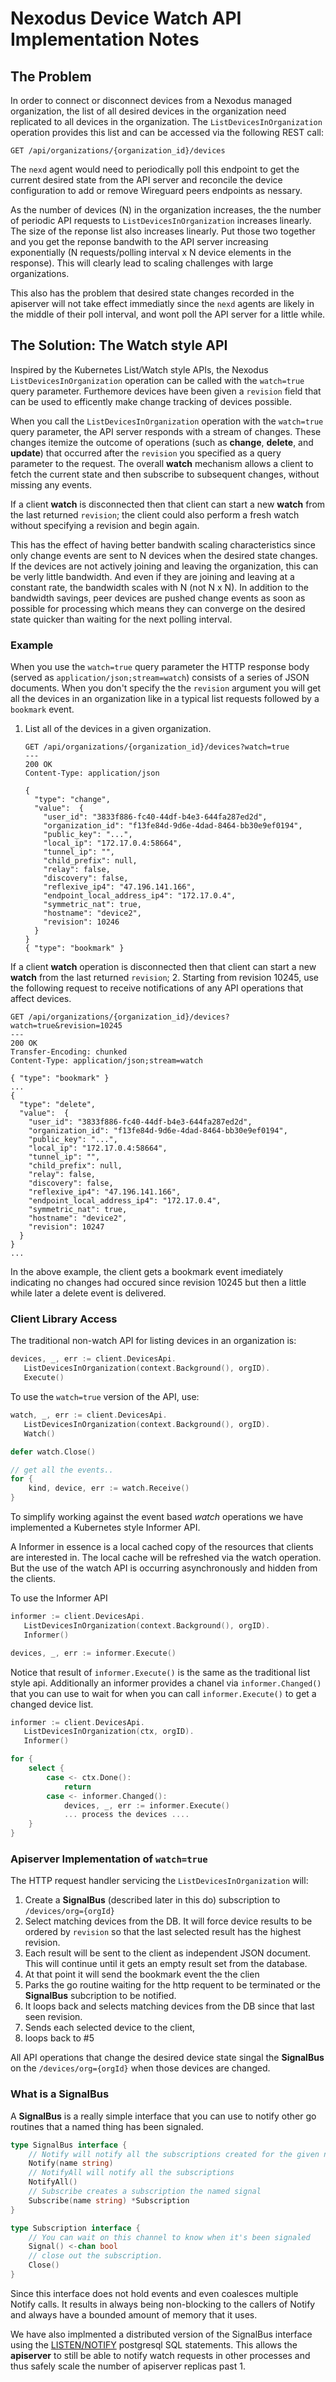 # Nexodus Device Watch API Implementation Notes

## The Problem

In order to connect or disconnect devices from a Nexodus managed organization, the list of all desired devices in the organization need replicated to all devices in the organization.  The `ListDevicesInOrganization` operation provides this list and can be accessed via the following REST call:

`GET /api/organizations/{organization_id}/devices`

The `nexd` agent would need to periodically poll this endpoint to get the current desired state from the API server and reconcile the device configuration to add or remove Wireguard peers endpoints as nessary.

As the number of devices (N) in the organization increases, the the number of periodic API requests to `ListDevicesInOrganization` increases linearly.  The size of the reponse list also increases linearly.  Put those two together and you get the reponse bandwith to the API server increasing exponentially (N requests/polling interval x N device elements in the response).  This will clearly lead to scaling challenges with large organizations.

This also has the problem that desired state changes recorded in the apiserver will not take effect immediatly since the `nexd` agents are likely in the middle of their poll interval, and wont poll the API server for a little while.

## The Solution: The Watch style API

Inspired by the Kubernetes List/Watch style APIs, the Nexodus `ListDevicesInOrganization` operation can be called with the `watch=true` query parameter.  Furthemore devices have been given a `revision` field that can be used to efficently make change tracking of devices possible.

When you call the `ListDevicesInOrganization` operation with the `watch=true` query parameter, the API server responds with a stream of changes. These changes itemize the outcome of operations (such as **change**, **delete**, and **update**) that occurred after the `revision` you specified as a query parameter to the request. The overall **watch** mechanism allows a client to fetch the current state and then subscribe to subsequent changes, without missing any events.

If a client **watch** is disconnected then that client can start a new **watch** from the last returned `revision`; the client could also perform a fresh watch without specifying a revision and begin again.

This has the effect of having better bandwith scaling characteristics since only change events are sent to N devices when the desired state changes.  If the devices are not actively joining and leaving the organization, this can be verly little bandwidth.  And even if they are joining and leaving at a constant rate, the bandwidth scales with N (not N x N).  In addition to the bandwidth savings, peer devices are pushed change events as soon as possible for processing which means they can converge on the desired state quicker than waiting for the next polling interval.

### Example

When you use the `watch=true` query parameter the HTTP response body (served as `application/json;stream=watch`) consists of a series of JSON documents.  When you don't specify the the `revision` argument you will get all the devices in an organization like in a typical list requests followed by a `bookmark` event.

1. List all of the devices in a given organization.

   ```console
   GET /api/organizations/{organization_id}/devices?watch=true
   ---
   200 OK
   Content-Type: application/json

   {
     "type": "change",
     "value":  {
       "user_id": "3833f886-fc40-44df-b4e3-644fa287ed2d",
       "organization_id": "f13fe84d-9d6e-4dad-8464-bb30e9ef0194",
       "public_key": "...",
       "local_ip": "172.17.0.4:58664",
       "tunnel_ip": "",
       "child_prefix": null,
       "relay": false,
       "discovery": false,
       "reflexive_ip4": "47.196.141.166",
       "endpoint_local_address_ip4": "172.17.0.4",
       "symmetric_nat": true,
       "hostname": "device2",
       "revision": 10246
     }
   }
   { "type": "bookmark" }   
   ```

If a client **watch** operation is disconnected then that client can start a new **watch** from
the last returned `revision`;
2. Starting from revision 10245, use the following request to receive notifications of any API operations that affect devices.

   ```console
   GET /api/organizations/{organization_id}/devices?watch=true&revision=10245
   ---
   200 OK
   Transfer-Encoding: chunked
   Content-Type: application/json;stream=watch

   { "type": "bookmark" }
   ...
   {
     "type": "delete",
     "value":  {
       "user_id": "3833f886-fc40-44df-b4e3-644fa287ed2d",
       "organization_id": "f13fe84d-9d6e-4dad-8464-bb30e9ef0194",
       "public_key": "...",
       "local_ip": "172.17.0.4:58664",
       "tunnel_ip": "",
       "child_prefix": null,
       "relay": false,
       "discovery": false,
       "reflexive_ip4": "47.196.141.166",
       "endpoint_local_address_ip4": "172.17.0.4",
       "symmetric_nat": true,
       "hostname": "device2",
       "revision": 10247
     }
   }      
   ...
   ```

In the above example, the client gets a bookmark event imediately indicating no changes had occured since revision 10245 but then a little while later a delete event is delivered.

### Client Library Access

The traditional non-watch API for listing devices in an organization is:

```go
devices, _, err := client.DevicesApi.
   ListDevicesInOrganization(context.Background(), orgID).
   Execute()
```

To use the `watch=true` version of the API, use:

```go
watch, _, err := client.DevicesApi.
   ListDevicesInOrganization(context.Background(), orgID).
   Watch()

defer watch.Close()

// get all the events..
for {
    kind, device, err := watch.Receive()    
}

```

To simplify working against the event based *watch* operations we have implemented a Kubernetes style Informer API.

A Informer in essence is a local cached copy of the resources that clients are interested in. The local cache will be refreshed via the watch operation. But the use of the watch API is occurring asynchronously and hidden from the clients.

To use the Informer API

```go
informer := client.DevicesApi.
   ListDevicesInOrganization(context.Background(), orgID).
   Informer()

devices, _, err := informer.Execute()
```

Notice that result of `informer.Execute()` is the same as the traditional list style api.  Additionally an informer provides a chanel via `informer.Changed()` that you can use to wait for when you can call `informer.Execute()` to get a changed device list.

```go
informer := client.DevicesApi.
   ListDevicesInOrganization(ctx, orgID).
   Informer()

for {
    select {
        case <- ctx.Done():
            return
        case <- informer.Changed():
            devices, _, err := informer.Execute()
            ... process the devices ....
    }
}
```

### Apiserver Implementation of `watch=true`

The HTTP request handler servicing the `ListDevicesInOrganization` will:

1. Create a **SignalBus** (described later in this do) subscription to `/devices/org={orgId}`
2. Select matching devices from the DB.  It will force device results to be ordered by `revision` so that the last selected result has the highest revision.
3. Each result will be sent to the client as independent JSON document.  This will continue until it gets an empty result set from the database.
4. At that point it will send the bookmark event the the clien
5. Parks the go routine waiting for the http requent to be terminated or the **SignalBus** subcription to be notified.
6. It loops back and selects matching devices from the DB since that last seen revision.
7. Sends each selected device to the client,
8. loops back to #5

All API operations that change the desired device state singal the **SignalBus** on the `/devices/org={orgId}` when those devices are changed.

### What is a SignalBus

A **SignalBus** is a really simple interface that you can use to notify other go routines that a named thing has been signaled.

```go
type SignalBus interface {
    // Notify will notify all the subscriptions created for the given named signal.
    Notify(name string)
    // NotifyAll will notify all the subscriptions
    NotifyAll()
    // Subscribe creates a subscription the named signal
    Subscribe(name string) *Subscription
}

type Subscription interface { 
    // You can wait on this channel to know when it's been signaled
    Signal() <-chan bool
    // close out the subscription.
    Close()
}
```

Since this interface does not hold events and even coalesces multiple Notify calls.  It results in always being non-blocking to the callers of Notify and always have a bounded amount of memory that it uses.

We have also implmented a distributed version of the SignalBus interface using the [LISTEN/NOTIFY](https://www.postgresql.org/docs/current/sql-notify.html) postgresql SQL statements.  This allows the **apiserver** to still be able to notify watch requests in other processes and thus safely scale the number of apiserver replicas past 1.
